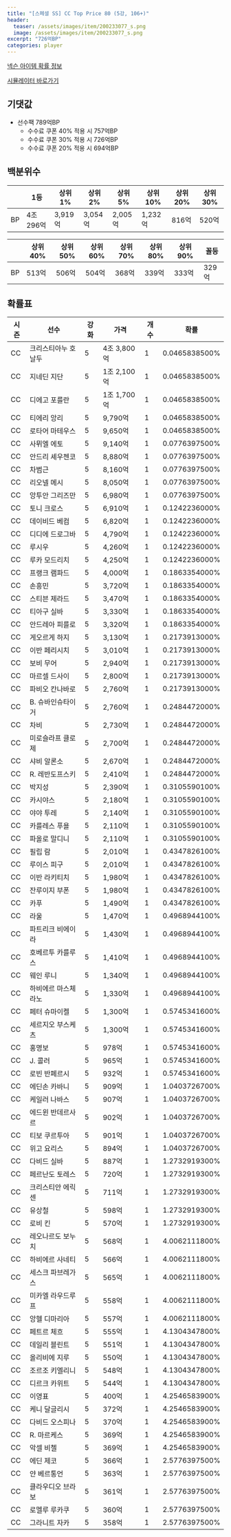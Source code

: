 ```yaml
---
title: "[스페셜 SS] CC Top Price 80 (5강, 106+)"
header:
  teaser: /assets/images/item/200233077_s.png
  image: /assets/images/item/200233077_s.png
excerpt: "726억BP"
categories: player
---
```

[넥슨 아이템 확률 정보](http://iteminfo.nexon.com/probability/fco?sn=7420)

[시뮬레이터 바로가기](/simulator/7420)
## 기댓값
- 선수팩 789억BP
  - 수수료 쿠폰 40% 적용 시 757억BP
  - 수수료 쿠폰 30% 적용 시 726억BP
  - 수수료 쿠폰 20% 적용 시 694억BP


## 백분위수

||1등|상위1%|상위2%|상위5%|상위10%|상위20%|상위30%|
|---|---|---|---|---|---|---|---|
|BP|4조 296억|3,919억|3,054억|2,005억|1,232억|816억|520억|

||상위40%|상위50%|상위60%|상위70%|상위80%|상위90%|꼴등|
|---|---|---|---|---|---|---|---|
|BP|513억|506억|504억|368억|339억|333억|329억|


## 확률표

|시즌|선수|강화|가격|개수|확률|
|---|---|---|---|---|---|
|CC|크리스티아누 호날두|5|4조 3,800억|1|0.0465838500%|
|CC|지네딘 지단|5|1조 2,100억|1|0.0465838500%|
|CC|디에고 포를란|5|1조 1,700억|1|0.0465838500%|
|CC|티에리 앙리|5|9,790억|1|0.0465838500%|
|CC|로타어 마테우스|5|9,650억|1|0.0465838500%|
|CC|사뮈엘 에토|5|9,140억|1|0.0776397500%|
|CC|안드리 셰우첸코|5|8,880억|1|0.0776397500%|
|CC|차범근|5|8,160억|1|0.0776397500%|
|CC|리오넬 메시|5|8,050억|1|0.0776397500%|
|CC|앙투안 그리즈만|5|6,980억|1|0.0776397500%|
|CC|토니 크로스|5|6,910억|1|0.1242236000%|
|CC|데이비드 베컴|5|6,820억|1|0.1242236000%|
|CC|디디에 드로그바|5|4,790억|1|0.1242236000%|
|CC|루시우|5|4,260억|1|0.1242236000%|
|CC|루카 모드리치|5|4,250억|1|0.1242236000%|
|CC|프랭크 램파드|5|4,000억|1|0.1863354000%|
|CC|손흥민|5|3,720억|1|0.1863354000%|
|CC|스티븐 제라드|5|3,470억|1|0.1863354000%|
|CC|티아구 실바|5|3,330억|1|0.1863354000%|
|CC|안드레아 피를로|5|3,320억|1|0.1863354000%|
|CC|게오르게 하지|5|3,130억|1|0.2173913000%|
|CC|이반 페리시치|5|3,010억|1|0.2173913000%|
|CC|보비 무어|5|2,940억|1|0.2173913000%|
|CC|마르셀 드사이|5|2,800억|1|0.2173913000%|
|CC|파비오 칸나바로|5|2,760억|1|0.2173913000%|
|CC|B. 슈바인슈타이거|5|2,760억|1|0.2484472000%|
|CC|차비|5|2,730억|1|0.2484472000%|
|CC|미로슬라프 클로제|5|2,700억|1|0.2484472000%|
|CC|샤비 알론소|5|2,670억|1|0.2484472000%|
|CC|R. 레반도프스키|5|2,410억|1|0.2484472000%|
|CC|박지성|5|2,390억|1|0.3105590100%|
|CC|카시야스|5|2,180억|1|0.3105590100%|
|CC|야야 투레|5|2,140억|1|0.3105590100%|
|CC|카를레스 푸욜|5|2,110억|1|0.3105590100%|
|CC|파올로 말디니|5|2,110억|1|0.3105590100%|
|CC|필립 람|5|2,010억|1|0.4347826100%|
|CC|루이스 피구|5|2,010억|1|0.4347826100%|
|CC|이반 라키티치|5|1,980억|1|0.4347826100%|
|CC|잔루이지 부폰|5|1,980억|1|0.4347826100%|
|CC|카푸|5|1,490억|1|0.4347826100%|
|CC|라울|5|1,470억|1|0.4968944100%|
|CC|파트리크 비에이라|5|1,430억|1|0.4968944100%|
|CC|호베르투 카를루스|5|1,410억|1|0.4968944100%|
|CC|웨인 루니|5|1,340억|1|0.4968944100%|
|CC|하비에르 마스체라노|5|1,330억|1|0.4968944100%|
|CC|페터 슈마이켈|5|1,300억|1|0.5745341600%|
|CC|세르지오 부스케츠|5|1,300억|1|0.5745341600%|
|CC|홍명보|5|978억|1|0.5745341600%|
|CC|J. 콜러|5|965억|1|0.5745341600%|
|CC|로빈 반페르시|5|932억|1|0.5745341600%|
|CC|에딘손 카바니|5|909억|1|1.0403726700%|
|CC|케일러 나바스|5|907억|1|1.0403726700%|
|CC|에드윈 반데르사르|5|902억|1|1.0403726700%|
|CC|티보 쿠르투아|5|901억|1|1.0403726700%|
|CC|위고 요리스|5|894억|1|1.0403726700%|
|CC|다비드 실바|5|887억|1|1.2732919300%|
|CC|페르난도 토레스|5|720억|1|1.2732919300%|
|CC|크리스티안 에릭센|5|711억|1|1.2732919300%|
|CC|유상철|5|598억|1|1.2732919300%|
|CC|로비 킨|5|570억|1|1.2732919300%|
|CC|레오나르도 보누치|5|568억|1|4.0062111800%|
|CC|하비에르 사네티|5|566억|1|4.0062111800%|
|CC|세스크 파브레가스|5|565억|1|4.0062111800%|
|CC|미카엘 라우드루프|5|558억|1|4.0062111800%|
|CC|앙헬 디마리아|5|557억|1|4.0062111800%|
|CC|페트르 체흐|5|555억|1|4.1304347800%|
|CC|데일리 블린트|5|551억|1|4.1304347800%|
|CC|올리비에 지루|5|550억|1|4.1304347800%|
|CC|조르조 키엘리니|5|548억|1|4.1304347800%|
|CC|디르크 카위트|5|544억|1|4.1304347800%|
|CC|이영표|5|400억|1|4.2546583900%|
|CC|케니 달글리시|5|372억|1|4.2546583900%|
|CC|다비드 오스피나|5|370억|1|4.2546583900%|
|CC|R. 마르케스|5|369억|1|4.2546583900%|
|CC|악셀 비첼|5|369억|1|4.2546583900%|
|CC|에딘 제코|5|366억|1|2.5776397500%|
|CC|얀 베르통언|5|363억|1|2.5776397500%|
|CC|클라우디오 브라보|5|361억|1|2.5776397500%|
|CC|로멜루 루카쿠|5|360억|1|2.5776397500%|
|CC|그라니트 자카|5|358억|1|2.5776397500%|
